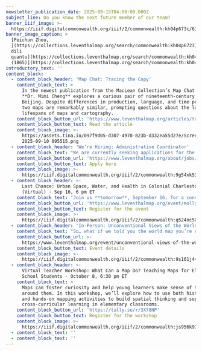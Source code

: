 ```yaml
---
newsletter_publication_date: 2025-09-15T04:00:00.000Z
subject_line: Do you know the next future member of our team?
banner_iiif_image: >-
  https://iiif.digitalcommonwealth.org/iiif/2/commonwealth:kh04p673c/63,3697,7438,3653/,1200/0/default.jpg
banner_image_caption: >
  [Peichun Zhou,
  ](https://collections.leventhalmap.org/search/commonwealth:kh04p6723)*[Beijing
  dili
  quantu](https://collections.leventhalmap.org/search/commonwealth:kh04p6723)*[
  (1865)](https://collections.leventhalmap.org/search/commonwealth:kh04p6723)
introductory_text: ''
content_block:
  - content_block_header: 'Map Chat: Tracing the Copy'
    content_block_text: >
      In the newest publication from the MacLean Collection’s Map Chat series,
      **Dr. Mimi Cheng** explores a curious pair of nineteenth-century maps of
      Beijing. Despite differences in production, language, and time period, the
      two maps are remarkably similar, prompting questions about the long
      lifespans of maps and cartography.
    content_block_button_url: 'https://www.leventhalmap.org/articles/tracing-the-copy-map-chat/'
    content_block_button_text: Read the article
    content_block_image: >-
      https://assets.tina.io/097f9d05-d307-4978-823b-d332ea55d27e/Screenshot
      2025-09-10 095515.png
  - content_block_header: 'We’re Hiring: Administrative Coordinator'
    content_block_text: "We are currently seeking applications for the role of\_**Administrative Coordinator**. The Administrative Coordinator will join the Leventhal Center team during a period of dynamic growth and innovation, and will play a key role in advancing operational excellence. This is a full-time, benefits-eligible position that requires a minimum of 20 hours performed on-site spread across three weekdays; the balance of work may be conducted remotely, as desired and feasible.\n"
    content_block_button_url: 'https://www.leventhalmap.org/about/jobs/administrative-coordinator/'
    content_block_button_text: Apply here
    content_block_image: >-
      https://iiif.digitalcommonwealth.org/iiif/2/commonwealth:9g54xk53j/2429,535,3955,6024/1200,/0/default.jpg
  - content_block_header: >-
      Last Chance: Urban Space, Water, and Health in Colonial Charleston
      (Virtual) · Sep 16, 6 pm ET 
    content_block_text: "Join us **tomorrow**, September 16, for a conversation in the [Brown Seminar on the Historical Geography of the American Revolutionary Era](https://www.leventhalmap.org/tags/richard-h.-brown-seminar/) with historian **Molly Nebiolo**. Professor Nebiolo\_will explore the colonial geography of Charleston with a focus on tidal creeks and other waterbodies—both those marked on maps of this period as well as those hidden in the cartographic record. These maps open up a new perspective on the history of health and environment in the eighteenth century colonial American city. *This program is part of the [American Revolutionary Geographies Online (ARGO)](https://www.argomaps.org/) project.*\n"
    content_block_button_url: 'https://www.leventhalmap.org/event/molly-nebiolo-lecture/'
    content_block_button_text: Register for the event
    content_block_image: >-
      https://iiif.digitalcommonwealth.org/iiif/2/commonwealth:q524nc50k/2360,1623,2629,4023/full/0/default.jpg
  - content_block_header: 'In-Person: Unconventional Views of the World · September 19, 2 pm ET'
    content_block_text: "So… what if we told you the world map you’re used to seeing isn’t actually “the most accurate” depiction of the world we inhabit?\n\nThe Mercator projection, introduced in 1569 by Gerardus Mercator, has long been considered a “default” world map, especially amongst audiences in the Western Hemisphere. Every type of projection distorts the original geometry of the curved, three-dimensional earth in some way, but because we're so used to seeing projected maps of the globe, those distortions no longer look strange to us. But can older maps help us refresh our view to see things a little differently?\n\nWe’ll take a closer look at maps from the Leventhal Center’s collection as we answer these questions during this *From the Vault*\_map collection showing!\n"
    content_block_button_url: >-
      https://www.leventhalmap.org/event/unconventional-views-of-the-world-from-the-vault-collections-showing/
    content_block_button_text: Event details
    content_block_image: >-
      https://iiif.digitalcommonwealth.org/iiif/2/commonwealth:9s161j44c/5567,635,2846,4570/1200,/0/default.jpg
  - content_block_header: >-
      Virtual Teacher Workshop: What Can a Map Do? Teaching Maps for Elementary
      School Students · October 8, 6:30 pm ET 
    content_block_text: >
      Maps can foster curiosity and help young learners make sense of the world
      around them. In this workshop, we’ll explore how to use both historic maps
      and hands-on mapping activities to build spatial thinking and support
      cross-curricular learning in elementary classrooms.
    content_block_button_url: 'https://tally.so/r/3X78NP'
    content_block_button_text: Register for the workshop
    content_block_image: >-
      https://iiif.digitalcommonwealth.org/iiif/2/commonwealth:js956k97d/2531,481,4474,6456/1200,/0/default.jpg
  - content_block_text: ''
  - content_block_text: ''
---
```


